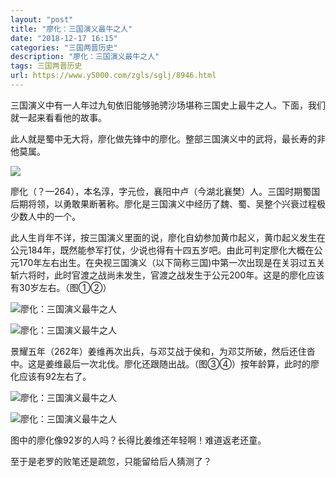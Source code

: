 ```yaml
---
layout: "post"
title: "廖化：三国演义最牛之人"
date: "2018-12-17 16:15"
categories: "三国两晋历史"
description: "廖化：三国演义最牛之人"
tags: 三国两晋历史
url: https://www.y5000.com/zgls/sglj/8946.html
---
```






三国演义中有一人年过九旬依旧能够驰骋沙场堪称三国史上最牛之人。下面，我们就一起来看看他的故事。

此人就是蜀中无大将，廖化做先锋中的廖化。整部三国演义中的武将，最长寿的非他莫属。

![](https://img.y5000.com/uploads/allimg/170103/0915243105-0.jpg)

廖化（？—264），本名淳，字元俭，襄阳中卢（今湖北襄樊）人。三国时期蜀国后期将领，以勇敢果断著称。廖化是三国演义中经历了魏、蜀、吴整个兴衰过程极少数人中的一个。

此人生肖年不详，按三国演义里面的说，廖化自幼参加黄巾起义，黄巾起义发生在公元184年，既然能参军打仗，少说也得有十四五岁吧。由此可判定廖化大概在公元170年左右出生。在央视三国演义（以下简称三国)中第一次出现是在关羽过五关斩六将时，此时官渡之战尚未发生，官渡之战发生于公元200年。这是的廖化应该有30岁左右。（图①②）

![廖化：三国演义最牛之人](/uploads/allimg/170103/6-1F10309154W64.JPG)

![廖化：三国演义最牛之人](/uploads/allimg/170103/6-1F103091604391.JPG)

景耀五年（262年）姜维再次出兵，与邓艾战于侯和，为邓艾所破，然后还住沓中。这是姜维最后一次北伐。廖化还跟随出战。（图③④）按年龄算，此时的廖化应该有92左右了。

![廖化：三国演义最牛之人](/uploads/allimg/170103/6-1F10309161EE.JPG)

![廖化：三国演义最牛之人](/uploads/allimg/170103/6-1F10309163X06.JPG)

图中的廖化像92岁的人吗？长得比姜维还年轻啊！难道返老还童。

至于是老罗的败笔还是疏忽，只能留给后人猜测了？
